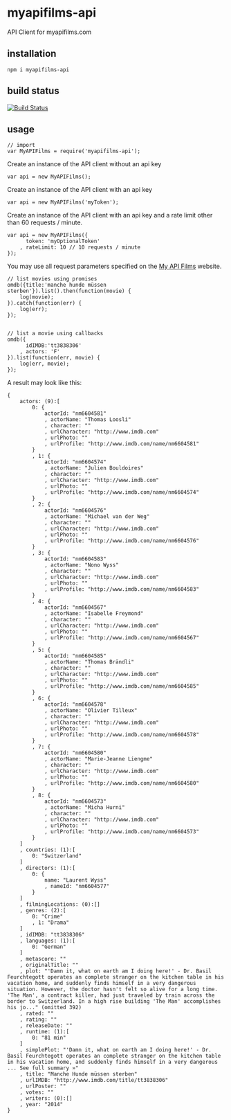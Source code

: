 # myapifilms-api

API Client for myapifilms.com

## installation

    npm i myapifilms-api

## build status

[![Build Status](https://travis-ci.org/eventEmitter/myapifilms-api.png?branch=master)](https://travis-ci.org/eventEmitter/myapifilms-api)


## usage
    
    // import
    var MyAPIFilms = require('myapifilms-api');


Create an instance of the API client without an api key

    var api = new MyAPIFilms();



Create an instance of the API client with an api key

    var api = new MyAPIFilms('myToken');



Create an instance of the API client with an api key and a rate limit other than 60 requests / minute.

    var api = new MyAPIFilms({
          token: 'myOptionalToken'
        , rateLimit: 10 // 10 requests / minute
    });


You may use all request parameters specified on the [My API Films](http://www.myapifilms.com/) website.

    // list movies using promises
    omdb({title:'manche hunde müssen sterben'}).list().then(function(movie) {
        log(movie);
    }).catch(function(err) {
        log(err);
    });


    // list a movie using callbacks
    omdb({
          idIMDB:'tt3838306'
        , actors: 'F'
    }).list(function(err, movie) {
        log(err, movie);
    });


A result may look like this:

    {
        actors: (9):[
            0: {
                actorId: "nm6604581"
                , actorName: "Thomas Loosli"
                , character: ""
                , urlCharacter: "http://www.imdb.com"
                , urlPhoto: ""
                , urlProfile: "http://www.imdb.com/name/nm6604581"
            }
            , 1: {
                actorId: "nm6604574"
                , actorName: "Julien Bouldoires"
                , character: ""
                , urlCharacter: "http://www.imdb.com"
                , urlPhoto: ""
                , urlProfile: "http://www.imdb.com/name/nm6604574"
            }
            , 2: {
                actorId: "nm6604576"
                , actorName: "Michael van der Weg"
                , character: ""
                , urlCharacter: "http://www.imdb.com"
                , urlPhoto: ""
                , urlProfile: "http://www.imdb.com/name/nm6604576"
            }
            , 3: {
                actorId: "nm6604583"
                , actorName: "Nono Wyss"
                , character: ""
                , urlCharacter: "http://www.imdb.com"
                , urlPhoto: ""
                , urlProfile: "http://www.imdb.com/name/nm6604583"
            }
            , 4: {
                actorId: "nm6604567"
                , actorName: "Isabelle Freymond"
                , character: ""
                , urlCharacter: "http://www.imdb.com"
                , urlPhoto: ""
                , urlProfile: "http://www.imdb.com/name/nm6604567"
            }
            , 5: {
                actorId: "nm6604585"
                , actorName: "Thomas Brändli"
                , character: ""
                , urlCharacter: "http://www.imdb.com"
                , urlPhoto: ""
                , urlProfile: "http://www.imdb.com/name/nm6604585"
            }
            , 6: {
                actorId: "nm6604578"
                , actorName: "Olivier Tilleux"
                , character: ""
                , urlCharacter: "http://www.imdb.com"
                , urlPhoto: ""
                , urlProfile: "http://www.imdb.com/name/nm6604578"
            }
            , 7: {
                actorId: "nm6604580"
                , actorName: "Marie-Jeanne Liengme"
                , character: ""
                , urlCharacter: "http://www.imdb.com"
                , urlPhoto: ""
                , urlProfile: "http://www.imdb.com/name/nm6604580"
            }
            , 8: {
                actorId: "nm6604573"
                , actorName: "Micha Hurni"
                , character: ""
                , urlCharacter: "http://www.imdb.com"
                , urlPhoto: ""
                , urlProfile: "http://www.imdb.com/name/nm6604573"
            }
        ]
        , countries: (1):[
            0: "Switzerland"
        ]
        , directors: (1):[
            0: {
                name: "Laurent Wyss"
                , nameId: "nm6604577"
            }
        ]
        , filmingLocations: (0):[]
        , genres: (2):[
            0: "Crime"
            , 1: "Drama"
        ]
        , idIMDB: "tt3838306"
        , languages: (1):[
            0: "German"
        ]
        , metascore: ""
        , originalTitle: ""
        , plot: "'Damn it, what on earth am I doing here!' - Dr. Basil Feurchtegott operates an complete stranger on the kitchen table in his vacation home, and suddenly finds himself in a very dangerous situation. However, the doctor hasn't felt so alive for a long time. 'The Man', a contract killer, had just traveled by train across the border to Switzerland. In a high rise building 'The Man' accomplishes his jo..." (omitted 392)
        , rated: ""
        , rating: ""
        , releaseDate: ""
        , runtime: (1):[
            0: "81 min"
        ]
        , simplePlot: "'Damn it, what on earth am I doing here!' - Dr. Basil Feurchtegott operates an complete stranger on the kitchen table in his vacation home, and suddenly finds himself in a very dangerous ... See full summary »"
        , title: "Manche Hunde müssen sterben"
        , urlIMDB: "http://www.imdb.com/title/tt3838306"
        , urlPoster: ""
        , votes: ""
        , writers: (0):[]
        , year: "2014"
    }


